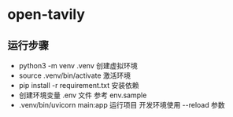 # open-tavily

## 运行步骤

- python3 -m venv .venv 创建虚拟环境
- source .venv/bin/activate 激活环境
- pip install -r requirement.txt 安装依赖
- 创建环境变量 .env 文件 参考 env.sample
- .venv/bin/uvicorn main:app 运行项目 开发环境使用 --reload 参数
